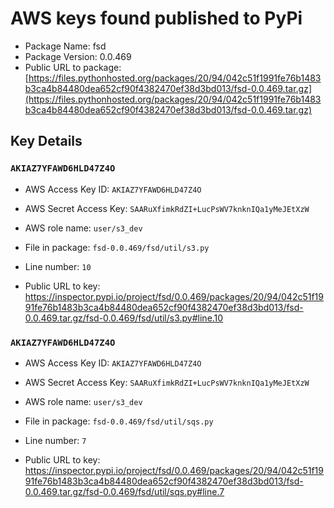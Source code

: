 # AWS keys found published to PyPi

* Package Name: fsd
* Package Version: 0.0.469
* Public URL to package: [https://files.pythonhosted.org/packages/20/94/042c51f1991fe76b1483b3ca4b84480dea652cf90f4382470ef38d3bd013/fsd-0.0.469.tar.gz](https://files.pythonhosted.org/packages/20/94/042c51f1991fe76b1483b3ca4b84480dea652cf90f4382470ef38d3bd013/fsd-0.0.469.tar.gz)

## Key Details

### `AKIAZ7YFAWD6HLD47Z4O`

* AWS Access Key ID: `AKIAZ7YFAWD6HLD47Z4O`
* AWS Secret Access Key: `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` 
* AWS role name: `user/s3_dev`
* File in package: `fsd-0.0.469/fsd/util/s3.py`
* Line number: `10`

* Public URL to key: https://inspector.pypi.io/project/fsd/0.0.469/packages/20/94/042c51f1991fe76b1483b3ca4b84480dea652cf90f4382470ef38d3bd013/fsd-0.0.469.tar.gz/fsd-0.0.469/fsd/util/s3.py#line.10



### `AKIAZ7YFAWD6HLD47Z4O`

* AWS Access Key ID: `AKIAZ7YFAWD6HLD47Z4O`
* AWS Secret Access Key: `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` 
* AWS role name: `user/s3_dev`
* File in package: `fsd-0.0.469/fsd/util/sqs.py`
* Line number: `7`

* Public URL to key: https://inspector.pypi.io/project/fsd/0.0.469/packages/20/94/042c51f1991fe76b1483b3ca4b84480dea652cf90f4382470ef38d3bd013/fsd-0.0.469.tar.gz/fsd-0.0.469/fsd/util/sqs.py#line.7


